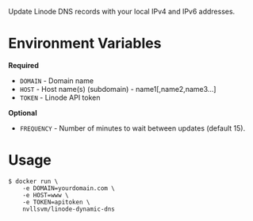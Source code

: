 Update Linode DNS records with your local IPv4 and IPv6 addresses.

# Environment Variables

**Required**
- ``DOMAIN`` - Domain name
- ``HOST`` - Host name(s) (subdomain) - name1[,name2,name3...]
- ``TOKEN`` - Linode API token

**Optional**
- ``FREQUENCY`` - Number of minutes to wait between updates (default 15).

# Usage

```
$ docker run \
    -e DOMAIN=yourdomain.com \
    -e HOST=www \
    -e TOKEN=apitoken \
    nvllsvm/linode-dynamic-dns
```
